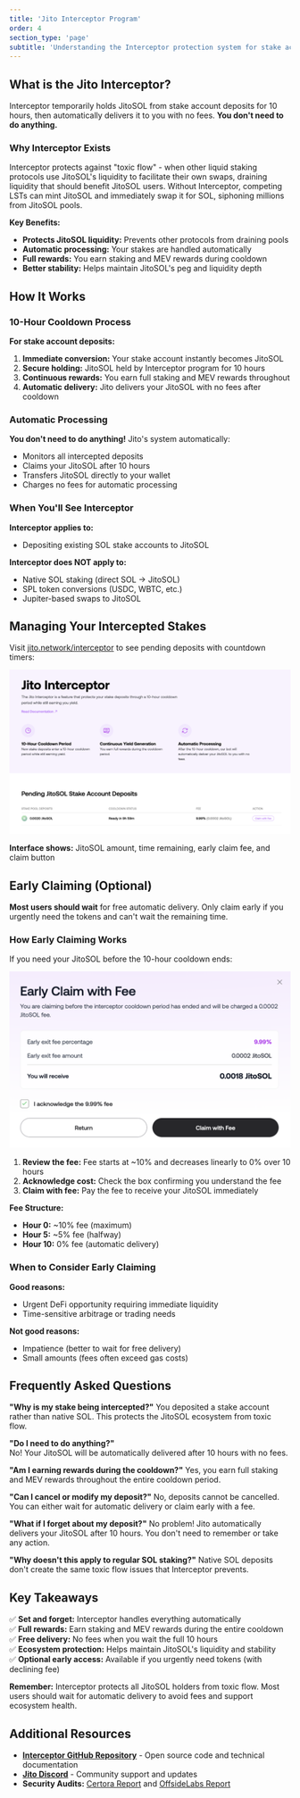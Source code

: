 ```yaml
---
title: 'Jito Interceptor Program'
order: 4
section_type: 'page'
subtitle: 'Understanding the Interceptor protection system for stake account deposits.'
---
```


## What is the Jito Interceptor?

Interceptor temporarily holds JitoSOL from stake account deposits for 10 hours, then automatically delivers it to you with no fees. **You don't need to do anything.**

### Why Interceptor Exists

Interceptor protects against "toxic flow" - when other liquid staking protocols use JitoSOL's liquidity to facilitate their own swaps, draining liquidity that should benefit JitoSOL users. Without Interceptor, competing LSTs can mint JitoSOL and immediately swap it for SOL, siphoning millions from JitoSOL pools.

**Key Benefits:**
- **Protects JitoSOL liquidity:** Prevents other protocols from draining pools
- **Automatic processing:** Your stakes are handled automatically  
- **Full rewards:** You earn staking and MEV rewards during cooldown
- **Better stability:** Helps maintain JitoSOL's peg and liquidity depth

## How It Works

### 10-Hour Cooldown Process
**For stake account deposits:**
1. **Immediate conversion:** Your stake account instantly becomes JitoSOL
2. **Secure holding:** JitoSOL held by Interceptor program for 10 hours
3. **Continuous rewards:** You earn full staking and MEV rewards throughout
4. **Automatic delivery:** Jito delivers your JitoSOL with no fees after cooldown

### Automatic Processing
**You don't need to do anything!** Jito's system automatically:
- Monitors all intercepted deposits
- Claims your JitoSOL after 10 hours
- Transfers JitoSOL directly to your wallet
- Charges no fees for automatic processing

### When You'll See Interceptor
**Interceptor applies to:**
- Depositing existing SOL stake accounts to JitoSOL

**Interceptor does NOT apply to:**
- Native SOL staking (direct SOL → JitoSOL)
- SPL token conversions (USDC, WBTC, etc.)
- Jupiter-based swaps to JitoSOL

## Managing Your Intercepted Stakes

Visit [jito.network/interceptor](https://jito.network/interceptor/) to see pending deposits with countdown timers:

![Interceptor Features](/shared/images/jitosol/interceptor-page-list-of-intercepted-stakes.png)

**Interface shows:** JitoSOL amount, time remaining, early claim fee, and claim button

## Early Claiming (Optional)

**Most users should wait** for free automatic delivery. Only claim early if you urgently need the tokens and can't wait the remaining time.

### How Early Claiming Works

If you need your JitoSOL before the 10-hour cooldown ends:

![Early Claim Modal](/shared/images/jitosol/interceptor-page-confirm-claim-with-fee.png)

1. **Review the fee:** Fee starts at ~10% and decreases linearly to 0% over 10 hours
2. **Acknowledge cost:** Check the box confirming you understand the fee
3. **Claim with fee:** Pay the fee to receive your JitoSOL immediately

**Fee Structure:**
- **Hour 0:** ~10% fee (maximum)
- **Hour 5:** ~5% fee (halfway)
- **Hour 10:** 0% fee (automatic delivery)

### When to Consider Early Claiming

**Good reasons:**
- Urgent DeFi opportunity requiring immediate liquidity
- Time-sensitive arbitrage or trading needs

**Not good reasons:**
- Impatience (better to wait for free delivery)
- Small amounts (fees often exceed gas costs)

## Frequently Asked Questions

**"Why is my stake being intercepted?"**
You deposited a stake account rather than native SOL. This protects the JitoSOL ecosystem from toxic flow.

**"Do I need to do anything?"**  
No! Your JitoSOL will be automatically delivered after 10 hours with no fees.

**"Am I earning rewards during the cooldown?"**
Yes, you earn full staking and MEV rewards throughout the entire cooldown period.

**"Can I cancel or modify my deposit?"**
No, deposits cannot be cancelled. You can either wait for automatic delivery or claim early with a fee.

**"What if I forget about my deposit?"**
No problem! Jito automatically delivers your JitoSOL after 10 hours. You don't need to remember or take any action.

**"Why doesn't this apply to regular SOL staking?"**
Native SOL deposits don't create the same toxic flow issues that Interceptor prevents.

## Key Takeaways

✅ **Set and forget:** Interceptor handles everything automatically  
✅ **Full rewards:** Earn staking and MEV rewards during the entire cooldown  
✅ **Free delivery:** No fees when you wait the full 10 hours  
✅ **Ecosystem protection:** Helps maintain JitoSOL's liquidity and stability  
✅ **Optional early access:** Available if you urgently need tokens (with declining fee)  

**Remember:** Interceptor protects all JitoSOL holders from toxic flow. Most users should wait for automatic delivery to avoid fees and support ecosystem health.

## Additional Resources

- **[Interceptor GitHub Repository](https://github.com/jito-foundation/stake-deposit-interceptor)** - Open source code and technical documentation
- **[Jito Discord](https://discord.com/invite/jitocommunity)** - Community support and updates
- **Security Audits:** [Certora Report](https://github.com/jito-foundation/stake-deposit-interceptor/blob/master/Certora_interceptor_security_report.pdf) and [OffsideLabs Report](https://github.com/jito-foundation/stake-deposit-interceptor/blob/master/OffsideLabs_interceptor_report.pdf)

